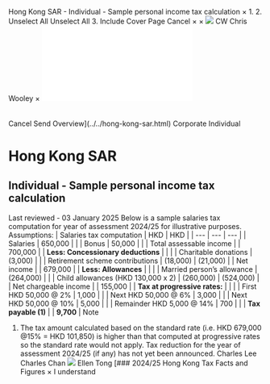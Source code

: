 Hong Kong SAR - Individual - Sample personal income tax calculation
×
1.
2.
Unselect All
Unselect All
3.
Include Cover Page
Cancel
×
×
![](../../-/media/world-wide-tax-summaries/attachments/global---chris-wooley.ashx%3Frev=ac5e5f3223b34096b1afc2a6009c7320&revision=ac5e5f32-23b3-4096-b1af-c2a6009c7320&hash=859B7ADC84DC2CBEC9760E9E6EE7DE6D0A8BFCDF)
CW
Chris Wooley
×
![](sample-personal-income-tax-calculation.html)
######
Cancel
Send
Overview](../../hong-kong-sar.html)
Corporate
Individual
# Hong Kong SAR
## Individual - Sample personal income tax calculation
Last reviewed - 03 January 2025
Below is a sample salaries tax computation for year of assessment 2024/25 for illustrative purposes.
Assumptions:
| Salaries tax computation | HKD | HKD |
| --- | --- | --- |
| Salaries | 650,000 |  |
| Bonus | 50,000 |  |
| Total assessable income |  | 700,000 |
| **Less: Concessionary deductions** |  |  |
| Charitable donations | (3,000) |  |
| Retirement scheme contributions | (18,000) | (21,000) |
| Net income |  | 679,000 |
| **Less: Allowances** |  |  |
| Married person’s allowance | (264,000) |  |
| Child allowances (HKD 130,000 x 2) | (260,000) | (524,000) |
| Net chargeable income |  | 155,000 |
| **Tax at progressive rates:** |  |  |
| First HKD 50,000 @ 2% | 1,000 |  |
| Next HKD 50,000 @ 6% | 3,000 |  |
| Next HKD 50,000 @ 10% | 5,000 |  |
| Remainder HKD 5,000 @ 14% | 700 |  |
| **Tax payable (1)** |  | **9,700** |
Note
1. The tax amount calculated based on the standard rate (i.e. HKD 679,000 @15% = HKD 101,850) is higher than that computed at progressive rates so the standard rate would not apply. Tax reduction for the year of assessment 2024/25 (if any) has not yet been announced.
Charles Lee
Charles Chan
![](../../-/media/world-wide-tax-summaries/hongkongsarellen-tongellen-tongjpg20240130020708076.ashx%3Frev=6b74fbfb9e554bfcbc4541a52226486a&revision=6b74fbfb-9e55-4bfc-bc45-41a52226486a&hash=497AF92EAC866C6304CE606B064D0180426E8247)
Ellen Tong
[### 2024/25 Hong Kong Tax Facts and Figures
×
I understand
